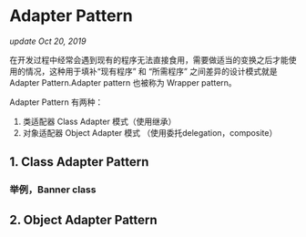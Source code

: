 # Adapter Pattern
_update Oct 20, 2019_

在开发过程中经常会遇到现有的程序无法直接食用，需要做适当的变换之后才能使用的情况，这种用于填补“现有程序” 和 “所需程序” 之间差异的设计模式就是 Adapter Pattern.Adapter pattern 也被称为 Wrapper pattern。

Adapter Pattern 有两种：

  1. 类适配器 Class Adapter 模式（使用继承）
  2. 对象适配器 Object Adapter 模式 （使用委托delegation，composite）

## 1. Class Adapter Pattern
### 举例，Banner class


## 2. Object Adapter Pattern
